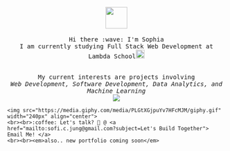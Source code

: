 <p align="center" >
  <img src="https://media.giphy.com/media/3FjuotitkhOffmPamc/giphy.gif" width="50px">
  <br><br>
  <samp>
    Hi there :wave: I'm Sophia 
    <br>I am currently studying Full Stack Web Development at Lambda School<img src="https://media.giphy.com/media/hWM5xcVje9cQscDLbP/source.gif" width="20px"><br><br>
      <br>My current interests are projects involving 
      <br><em> Web Development, Software Development, Data Analytics, and Machine Learning</em><br> 
<!--     <br>Love Solving Problems through Algorithms<br>      -->
    
    

<img src="https://sophiasagan-visitor-badge.glitch.me/badge">


<!--     <img src="https://www.hipsthetic.com/wp-content/uploads/2016/03/80s-Computer.gif" width="240px" align="center"> -->
    <img src="https://media.giphy.com/media/PLGtXGjpuYv7HFcMJM/giphy.gif" width="240px" align="center">
    <br><br>:coffee: Let's talk? 💌 @ <a href="mailto:sofi.c.jung@gmail.com?subject=Let's Build Together"> Email Me! </a>
    <br><br><em>also.. new portfolio coming soon</em>
  </samp>
<!--   <img src="https://media.giphy.com/media/J4803rJjCrqrRpU47f/source.gif" width="50px"> -->
</p>
<!--
**sophiasagan/sophiasagan** is a ✨ _special_ ✨ repository because its `README.md` (this file) appears on your GitHub profile.

Here are some ideas to get you started:

- 🔭 I’m currently working on ...
- 🌱 I’m currently learning ...
- 👯 I’m looking to collaborate on ...
- 🤔 I’m looking for help with ...
- 💬 Ask me about ...
- 📫 How to reach me: ...
- 😄 Pronouns: ...
- ⚡ Fun fact: ...
-->

